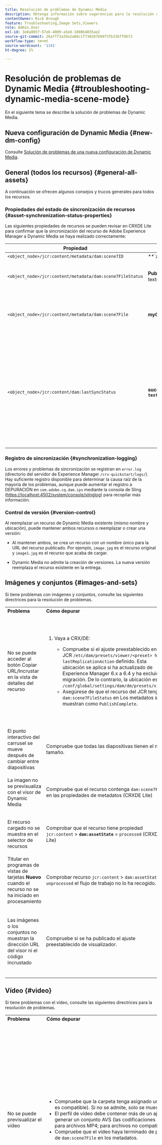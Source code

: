 ```yaml
---
title: Resolución de problemas de Dynamic Media
description: Obtenga información sobre sugerencias para la resolución de problemas que puede probar al trabajar con imágenes, conjuntos y visores en Dynamic Media.
contentOwner: Rick Brough
feature: Troubleshooting,Image Sets,Viewers
role: Admin,User
exl-id: 3e8a085f-57eb-4009-a5e8-1080b4835ae2
source-git-commit: 26afff3a39a2a80c1f730287b99f3fb33bff0673
workflow-type: tm+mt
source-wordcount: '1141'
ht-degree: 1%

---
```


# Resolución de problemas de Dynamic Media {#troubleshooting-dynamic-media-scene-mode}

En el siguiente tema se describe la solución de problemas de Dynamic Media.

## Nueva configuración de Dynamic Media {#new-dm-config}

Consulte [Solución de problemas de una nueva configuración de Dynamic Media](/help/assets/dynamic-media/config-dm.md#troubleshoot-dm-config).

## General (todos los recursos) {#general-all-assets}

A continuación se ofrecen algunos consejos y trucos generales para todos los recursos.

### Propiedades del estado de sincronización de recursos {#asset-synchronization-status-properties}

Las siguientes propiedades de recursos se pueden revisar en CRXDE Lite para confirmar que la sincronización del recurso de Adobe Experience Manager a Dynamic Media se haya realizado correctamente:

| **Propiedad** | **Ejemplo** | **Descripción** |
|---|---|---|
| `<object_node>/jcr:content/metadata/dam:scene7ID` | **`a|364266`** | Indicador general de que el nodo está vinculado a Dynamic Media. |
| `<object_node>/jcr:content/metadata/dam:scene7FileStatus` | **PublishComplete** o texto de error | Estado de carga del recurso en Dynamic Media. |
| `<object_node>/jcr:content/metadata/dam:scene7File` | **myCompany/myAssetID** | Debe rellenarse para generar direcciones URL en el recurso remoto de Dynamic Media. |
| `<object_node>/jcr:content/dam:lastSyncStatus` | **success** o **error:`<error text>`** | Estado de sincronización de conjuntos (conjuntos de giros, conjuntos de imágenes, etc.), ajustes preestablecidos de imagen, ajustes preestablecidos de visualizador, actualizaciones de mapa de imagen para un recurso o imágenes que se han editado. |

### Registro de sincronización {#synchronization-logging}

Los errores y problemas de sincronización se registran en `error.log` (directorio del servidor de Experience Manager `/crx-quickstart/logs/`). Hay suficiente registro disponible para determinar la causa raíz de la mayoría de los problemas, aunque puede aumentar el registro a DEPURACIÓN en `com.adobe.cq.dam.ips` mediante la consola de Sling ([https://localhost:4502/system/console/slinglog](https://localhost:4502/system/console/slinglog)) para recopilar más información.

### Control de versión {#version-control}

Al reemplazar un recurso de Dynamic Media existente (mismo nombre y ubicación), puede mantener ambos recursos o reemplazar o crear una versión:

* Al mantener ambos, se crea un recurso con un nombre único para la URL del recurso publicado. Por ejemplo, `image.jpg` es el recurso original y `image1.jpg` es el recurso que acaba de cargar.

* Dynamic Media no admite la creación de versiones. La nueva versión reemplaza el recurso existente en la entrega.

## Imágenes y conjuntos {#images-and-sets}

Si tiene problemas con imágenes y conjuntos, consulte las siguientes directrices para la resolución de problemas.

<table>
 <tbody>
  <tr>
   <td><strong>Problema</strong></td>
   <td><strong>Cómo depurar</strong></td>
   <td><strong>Solución</strong></td>
  </tr>
  <tr>
   <td>No se puede acceder al botón Copiar URL/Incrustar en la vista de detalles del recurso</td>
   <td>
    <ol>
     <li><p>Vaya a CRX/DE:</p>
      <ul>
       <li>Compruebe si el ajuste preestablecido en el JCR <code>/etc/dam/presets/viewer/&lt;preset&gt; has lastReplicationAction</code> definido. Esta ubicación se aplica si ha actualizado de Experience Manager 6.x a 6.4 y ha excluido la migración. De lo contrario, la ubicación es <code>/conf/global/settings/dam/dm/presets/viewer</code>.</li>
       <li>Asegúrese de que el recurso del JCR tenga <code>dam:scene7FileStatus</code><strong> </strong>en Los metadatos se muestran como <code>PublishComplete</code>.</li>
      </ul> </li>
    </ol> </td>
   <td><p>Actualizar página/navegar a otra página y volver (se debe volver a compilar el JSP del carril lateral)</p> <p>Si esto no funciona:</p>
    <ul>
     <li>Publicar recurso.</li>
     <li>Vuelva a cargar el recurso y publíquelo.</li>
    </ul> </td>
  </tr>
  <tr>
   <td>El punto interactivo del carrusel se mueve después de cambiar entre diapositivas</td>
   <td><p>Compruebe que todas las diapositivas tienen el mismo tamaño.</p> </td>
   <td><p>Utilice únicamente imágenes con el mismo tamaño para el carrusel.</p> </td>
  </tr>
  <tr>
   <td>La imagen no se previsualiza con el visor de Dynamic Media</td>
   <td><p>Compruebe que el recurso contenga <code>dam:scene7File</code> en las propiedades de metadatos (CRXDE Lite)</p> </td>
   <td><p>Compruebe que todos los recursos hayan finalizado el procesamiento.</p> </td>
  </tr>
  <tr>
   <td>El recurso cargado no se muestra en el selector de recursos</td>
   <td><p>Comprobar que el recurso tiene propiedad <code>jcr:content</code> &gt; <strong><code>dam:assetState</code></strong> = <code>processed</code> (CRXDE Lite)</p> </td>
   <td><p>Compruebe que todos los recursos hayan finalizado el procesamiento.</p> </td>
  </tr>
  <tr>
   <td>Titular en programas de vistas de tarjetas <strong>Nuevo</strong> cuando el recurso no se ha iniciado en procesamiento</td>
   <td>Comprobar recurso <code>jcr:content</code> &gt; <code>dam:assetState</code> = if <code>unprocessed</code> el flujo de trabajo no lo ha recogido.</td>
   <td>Espere hasta que el flujo de trabajo seleccione el recurso.</td>
  </tr>
  <tr>
   <td>Las imágenes o los conjuntos no muestran la dirección URL del visor ni el código incrustado</td>
   <td>Compruebe si se ha publicado el ajuste preestablecido de visualizador.</td>
   <td><p>Ir a <strong>Herramientas</strong> &gt; <strong>Assets</strong> &gt; <strong>Ajustes preestablecidos de visor</strong> y publique el ajuste preestablecido de visualizador.</p> </td>
  </tr>
 </tbody>
</table>

## Vídeo {#video}

Si tiene problemas con el vídeo, consulte las siguientes directrices para la resolución de problemas.

<table>
 <tbody>
  <tr>
   <td><strong>Problema</strong></td>
   <td><strong>Cómo depurar</strong></td>
   <td><strong>Solución</strong></td>
  </tr>
  <tr>
   <td>No se puede previsualizar el vídeo</td>
   <td>
    <ul>
     <li>Compruebe que la carpeta tenga asignado un perfil de vídeo (si el formato de archivo no es compatible). Si no se admite, solo se muestra una imagen.</li>
     <li>El perfil de vídeo debe contener más de un ajuste preestablecido de codificación para generar un conjunto AVS (las codificaciones únicas se tratan como contenido de vídeo para archivos MP4; para archivos no compatibles, se tratan igual que no procesados).</li>
     <li>Compruebe que el vídeo haya terminado de procesarse confirmando <code>dam:scene7FileAvs</code> de <code>dam:scene7File</code> en los metadatos.</li>
    </ul> </td>
   <td>
    <ol>
     <li>Asigne un perfil de vídeo a la carpeta.</li>
     <li>Editar perfil de vídeo para incluir más de un ajuste preestablecido de codificación.</li>
     <li>Espere a que el vídeo termine de procesarse.</li>
     <li>Antes de volver a cargar el vídeo, asegúrese de que el flujo de trabajo de codificación de vídeo de Dynamic Media no se esté ejecutando.<br/> </li>
     <li>Vuelva a cargar el vídeo.</li>
    </ol> </td>
  </tr>
  <tr>
   <td>El vídeo no está codificado</td>
   <td>
    <ul>
     <li>Compruebe si el Cloud Service de Dynamic Media está configurado.</li>
     <li>Compruebe si un perfil de vídeo está asociado a la carpeta de carga.</li>
    </ul> </td>
   <td>
    <ol>
     <li>Compruebe que la Configuración de Dynamic Media en Cloud Service esté correctamente configurada.</li>
     <li>Compruebe que la carpeta tenga un perfil de vídeo. Además, compruebe el perfil de vídeo.</li>
    </ol> </td>
  </tr>
  <tr>
   <td>El procesamiento de vídeo tarda demasiado</td>
   <td><p>Para determinar si la codificación de vídeo sigue en curso o si ha entrado en un estado de error:</p>
    <ul>
     <li>Comprobar el estado del vídeo <code>https://localhost:4502/crx/de/index.jsp#/content/dam/folder/videomp4/jcr%3Acontent</code> &gt; <code>dam:assetState</code></li>
    </ul> </td>
   <td> </td>
  </tr>
  <tr>
   <td>Falta la representación de vídeo</td>
   <td><p>Cuando se carga un vídeo, pero no hay representaciones codificadas:</p>
    <ul>
     <li>Compruebe que la carpeta tenga un perfil de vídeo asignado.</li>
     <li>Compruebe que el vídeo haya terminado de procesarse confirmando <code>dam:scene7FileAvs</code> en los metadatos.</li>
    </ul> </td>
   <td>
    <ol>
     <li>Asigne un perfil de vídeo a la carpeta.</li>
     <li>Espere a que el vídeo termine de procesarse.<br /> </li>
    </ol> </td>
  </tr>
 </tbody>
</table>

## Visores {#viewers}

Si tiene problemas con los visores, consulte las siguientes instrucciones para la resolución de problemas.

### Problema: Los ajustes preestablecidos del visor no se publican {#viewers-not-published}

**Cómo depurar**

1. Continúe con la página de diagnóstico del administrador de muestras: `https://localhost:4502/libs/dam/gui/content/s7dam/samplemanager/samplemanager.html`.
1. Observe los valores calculados. Cuando funcione correctamente, verá lo siguiente: `_DMSAMPLE status: 0 unsyced assets - activation not necessary _OOTB status: 0 unsyced assets - 0 unactivated assets`.

   >[!NOTE]
   >
   >Puede tardar unos 10 minutos después de la configuración de la nube de Dynamic Media en que los recursos del visualizador se sincronicen.

1. Si los recursos no activados permanecen, seleccione cualquiera de las siguientes opciones **Mostrar todos los recursos desactivados** para ver los detalles.

**Solución**

1. Navegue hasta la lista de ajustes preestablecidos de visualizador en las herramientas de administración: `https://localhost:4502/libs/dam/gui/content/s7dam/samplemanager/samplemanager.html`
1. Seleccione todos los ajustes preestablecidos del visor y, a continuación, seleccione **Publish**.
1. Vuelva al administrador de muestras y observe que el recuento de recursos no activados ahora es cero.

### Problema: La ilustración preestablecida del visualizador devuelve 404 desde Vista previa en los detalles del recurso o Copiar URL/Código incrustado {#viewer-preset-404}

**Cómo depurar**

En CRXDE Lite, haga lo siguiente:

1. Vaya a `<sync-folder>/_CSS/_OOTB` dentro de la carpeta de sincronización de Dynamic Media (por ejemplo, `/content/dam/_CSS/_OOTB`).
1. Busque el nodo de metadatos del recurso problemático (por ejemplo, `<sync-folder>/_CSS/_OOTB/CarouselDotsLeftButton_dark_sprite.png/jcr:content/metadata/`).
1. Compruebe la presencia de `dam:scene7*` propiedades. Si el recurso se sincronizó y publicó correctamente, verá el `dam:scene7FileStatus` el conjunto se establece en **PublishComplete**.
1. Intente solicitar la ilustración directamente desde Dynamic Media concatenando los valores de las siguientes propiedades y literales de cadena:

   * `dam:scene7Domain`
   * `"is/content"`
   * `dam:scene7Folder`
   * `<asset-name>`
Ejemplo: `https://<server>/is/content/myfolder/_CSS/_OOTB/CarouselDotsLeftButton_dark_sprite.png`

**Solución**

Si los recursos de muestra o la ilustración preestablecida del visualizador no se han sincronizado o publicado, reinicie todo el proceso de copia o sincronización:

1. Vaya a CRXDE Lite.
1. Eliminar `<sync-folder>/_CSS/_OOTB`.
1. Vaya al Administrador de paquetes CRX: `https://localhost:4502/crx/packmgr/`.
1. Busque el paquete del visor en la lista; comienza con `cq-dam-scene7-viewers-content`.
1. Seleccionar **Reinstalar**.
1. En Cloud Service, vaya a la página Configuración de Dynamic Media y, a continuación, abra el cuadro de diálogo de configuración de la configuración de Dynamic Media - S7.
1. No realice cambios, seleccione **Guardar**.
Esta acción de guardar vuelve a almacenar en déclencheur la lógica para crear y sincronizar los recursos de muestra, el CSS preestablecido de visualizador y las ilustraciones.

### Problema: La previsualización de imagen no se carga en la creación de ajustes preestablecidos de visualizador {#image-preview-not-loading}

**Solución**

1. En Experience Manager, seleccione el logotipo del Experience Manager para acceder a la consola de navegación global y, a continuación, vaya a **[!UICONTROL Herramientas]** > **[!UICONTROL General]** > **[!UICONTROL CRXDE Lite]**.
1. En el carril izquierdo, vaya a la carpeta de contenido de ejemplo en la siguiente ubicación:

   `/content/dam/_DMSAMPLE`

1. Elimine el `_DMSAMPLE` carpeta.
1. En el carril izquierdo, vaya a la carpeta de ajustes preestablecidos en la siguiente ubicación:

   `/conf/global/settings/dam/dm/presets/viewer`

1. Elimine el `viewer` carpeta.
1. Cerca de la esquina superior izquierda de la página de CRXDE Lite, seleccione **[!UICONTROL Guardar todo]**.
1. En la esquina superior izquierda de la página del CRXDE Lite, seleccione **Volver a inicio** icono.
1. Vuelva a crear un [Configuración de Dynamic Media en Cloud Service](/help/assets/dynamic-media/config-dm.md#configuring-dynamic-media-cloud-services).
